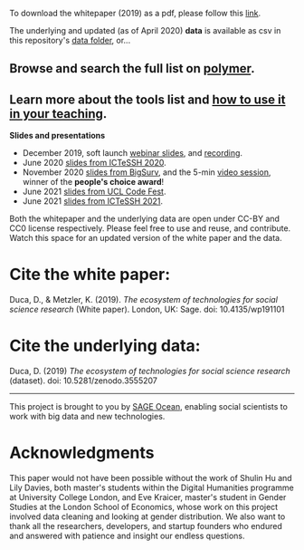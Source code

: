 To download the whitepaper (2019) as a pdf, please follow this [link](https://uk.sagepub.com/en-gb/eur/technologies-for-social-science-research).

The underlying and updated (as of April 2020) **data** is available as csv in this repository's [data folder](https://github.com/sagepublishing/SAGE_tools_social_science/blob/master/data/master_tools_current.csv), or...
## Browse and search the full list on [polymer](https://app.polymersearch.com/experiments/social-science-software/6033ea2ecc9f4eb075bd0e0c).
## Learn more about the tools list and [how to use it in your teaching](https://forrt.org/educators-corner/003-developing-tools/). 

**Slides and presentations**
- December 2019, soft launch [webinar slides](https://github.com/sagepublishing/sage_tools_social_science/blob/master/docs/tools_webinar_dec19.pdf), and [recording](https://youtu.be/_Vyx4Y_iF3o).
- June 2020 [slides from ICTeSSH 2020](https://github.com/sagepublishing/sage_tools_social_science/blob/master/docs/ictessh_ocean_2020.pdf).
- November 2020 [slides from BigSurv](https://github.com/sagepublishing/sage_tools_social_science/blob/master/docs/Duca_Metzler_BigSurv2020.pdf), and the 5-min [video session](https://youtu.be/wUpI5ikBOrM), winner of the **people's choice award**!
- June 2021 [slides from UCL Code Fest](https://github.com/sagepublishing/sage_tools_social_science/blob/master/docs/ucl_codefest_2021.pdf).
- June 2021 [slides from ICTeSSH 2021](https://github.com/sagepublishing/sage_tools_social_science/blob/master/docs/ictessh_2021.pdf).


Both the whitepaper and the underlying data are open under CC-BY and CC0 license respectively. Please feel free to use and reuse, and contribute. Watch this space for an updated version of the white paper and the data.

# Cite the white paper:
Duca, D., & Metzler, K. (2019). *The ecosystem of technologies for social science research* (White paper). London, UK:
Sage. doi: 10.4135/wp191101

# Cite the underlying data:
Duca, D. (2019) *The ecosystem of technologies for social science research* (dataset). doi: 10.5281/zenodo.3555207


----

This project is brought to you by [SAGE Ocean](https://ocean.sagepub.com/), enabling social scientists to work with big data and new technologies. 

# Acknowledgments

This paper would not have been possible without the work of Shulin Hu
and Lily Davies, both master's students within the Digital Humanities
programme at University College London, and Eve Kraicer, master's
student in Gender Studies at the London School of Economics, whose work
on this project involved data cleaning and looking at gender
distribution. We also want to thank all the researchers, developers, and
startup founders who endured and answered with patience and insight our
endless questions.
